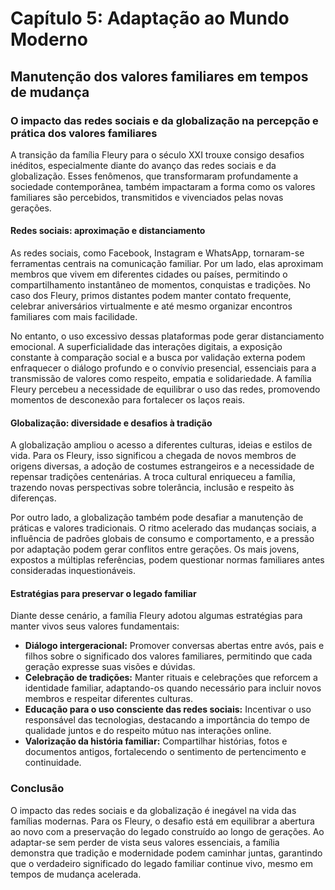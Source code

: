 
# Capítulo 5: Adaptação ao Mundo Moderno

## Manutenção dos valores familiares em tempos de mudança

### O impacto das redes sociais e da globalização na percepção e prática dos valores familiares

A transição da família Fleury para o século XXI trouxe consigo desafios inéditos, especialmente diante do avanço das redes sociais e da globalização. Esses fenômenos, que transformaram profundamente a sociedade contemporânea, também impactaram a forma como os valores familiares são percebidos, transmitidos e vivenciados pelas novas gerações.

#### Redes sociais: aproximação e distanciamento

As redes sociais, como Facebook, Instagram e WhatsApp, tornaram-se ferramentas centrais na comunicação familiar. Por um lado, elas aproximam membros que vivem em diferentes cidades ou países, permitindo o compartilhamento instantâneo de momentos, conquistas e tradições. No caso dos Fleury, primos distantes podem manter contato frequente, celebrar aniversários virtualmente e até mesmo organizar encontros familiares com mais facilidade.

No entanto, o uso excessivo dessas plataformas pode gerar distanciamento emocional. A superficialidade das interações digitais, a exposição constante à comparação social e a busca por validação externa podem enfraquecer o diálogo profundo e o convívio presencial, essenciais para a transmissão de valores como respeito, empatia e solidariedade. A família Fleury percebeu a necessidade de equilibrar o uso das redes, promovendo momentos de desconexão para fortalecer os laços reais.

#### Globalização: diversidade e desafios à tradição

A globalização ampliou o acesso a diferentes culturas, ideias e estilos de vida. Para os Fleury, isso significou a chegada de novos membros de origens diversas, a adoção de costumes estrangeiros e a necessidade de repensar tradições centenárias. A troca cultural enriqueceu a família, trazendo novas perspectivas sobre tolerância, inclusão e respeito às diferenças.

Por outro lado, a globalização também pode desafiar a manutenção de práticas e valores tradicionais. O ritmo acelerado das mudanças sociais, a influência de padrões globais de consumo e comportamento, e a pressão por adaptação podem gerar conflitos entre gerações. Os mais jovens, expostos a múltiplas referências, podem questionar normas familiares antes consideradas inquestionáveis.

#### Estratégias para preservar o legado familiar

Diante desse cenário, a família Fleury adotou algumas estratégias para manter vivos seus valores fundamentais:

- **Diálogo intergeracional:** Promover conversas abertas entre avós, pais e filhos sobre o significado dos valores familiares, permitindo que cada geração expresse suas visões e dúvidas.
- **Celebração de tradições:** Manter rituais e celebrações que reforcem a identidade familiar, adaptando-os quando necessário para incluir novos membros e respeitar diferentes culturas.
- **Educação para o uso consciente das redes sociais:** Incentivar o uso responsável das tecnologias, destacando a importância do tempo de qualidade juntos e do respeito mútuo nas interações online.
- **Valorização da história familiar:** Compartilhar histórias, fotos e documentos antigos, fortalecendo o sentimento de pertencimento e continuidade.

### Conclusão

O impacto das redes sociais e da globalização é inegável na vida das famílias modernas. Para os Fleury, o desafio está em equilibrar a abertura ao novo com a preservação do legado construído ao longo de gerações. Ao adaptar-se sem perder de vista seus valores essenciais, a família demonstra que tradição e modernidade podem caminhar juntas, garantindo que o verdadeiro significado do legado familiar continue vivo, mesmo em tempos de mudança acelerada.
```
